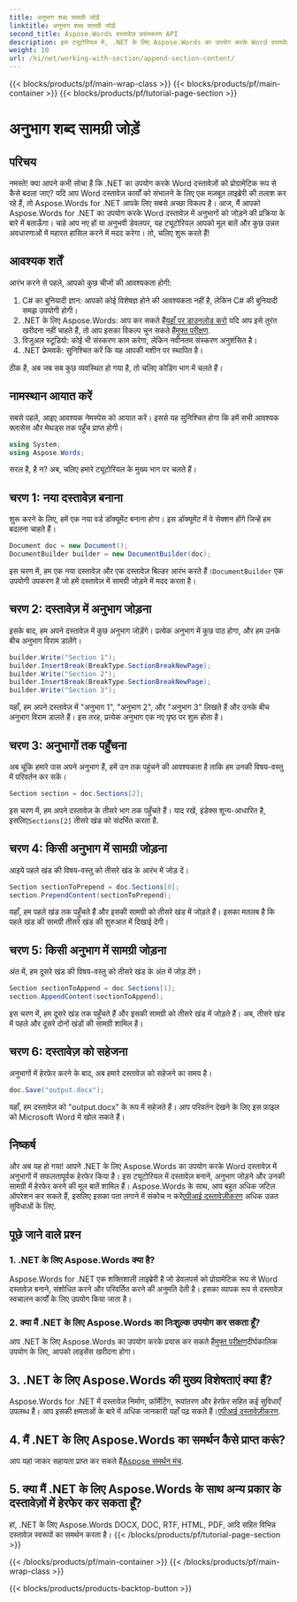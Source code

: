```yaml
---
title: अनुभाग शब्द सामग्री जोड़ें
linktitle: अनुभाग शब्द सामग्री जोड़ें
second_title: Aspose.Words दस्तावेज़ प्रसंस्करण API
description: इस ट्यूटोरियल में, .NET के लिए Aspose.Words का उपयोग करके Word दस्तावेज़ के विशिष्ट अनुभागों में Word सामग्री जोड़ना सीखें।
weight: 10
url: /hi/net/working-with-section/append-section-content/
---
```


{{< blocks/products/pf/main-wrap-class >}}
{{< blocks/products/pf/main-container >}}
{{< blocks/products/pf/tutorial-page-section >}}

# अनुभाग शब्द सामग्री जोड़ें

## परिचय

नमस्ते! क्या आपने कभी सोचा है कि .NET का उपयोग करके Word दस्तावेज़ों को प्रोग्रामेटिक रूप से कैसे बदला जाए? यदि आप Word दस्तावेज़ कार्यों को संभालने के लिए एक मज़बूत लाइब्रेरी की तलाश कर रहे हैं, तो Aspose.Words for .NET आपके लिए सबसे अच्छा विकल्प है। आज, मैं आपको Aspose.Words for .NET का उपयोग करके Word दस्तावेज़ में अनुभागों को जोड़ने की प्रक्रिया के बारे में बताऊँगा। चाहे आप नए हों या अनुभवी डेवलपर, यह ट्यूटोरियल आपको मूल बातें और कुछ उन्नत अवधारणाओं में महारत हासिल करने में मदद करेगा। तो, चलिए शुरू करते हैं!

## आवश्यक शर्तें

आरंभ करने से पहले, आपको कुछ चीजों की आवश्यकता होगी:

1. C# का बुनियादी ज्ञान: आपको कोई विशेषज्ञ होने की आवश्यकता नहीं है, लेकिन C# की बुनियादी समझ उपयोगी होगी।
2.  .NET के लिए Aspose.Words: आप कर सकते हैं[यहाँ पर डाउनलोड करो](https://releases.aspose.com/words/net/) यदि आप इसे तुरंत खरीदना नहीं चाहते हैं, तो आप इसका विकल्प चुन सकते हैं[मुफ्त परीक्षण](https://releases.aspose.com/).
3. विजुअल स्टूडियो: कोई भी संस्करण काम करेगा, लेकिन नवीनतम संस्करण अनुशंसित है।
4. .NET फ्रेमवर्क: सुनिश्चित करें कि यह आपकी मशीन पर स्थापित है।

ठीक है, अब जब सब कुछ व्यवस्थित हो गया है, तो चलिए कोडिंग भाग में चलते हैं।

## नामस्थान आयात करें

सबसे पहले, आइए आवश्यक नेमस्पेस को आयात करें। इससे यह सुनिश्चित होगा कि हमें सभी आवश्यक क्लासेस और मेथड्स तक पहुँच प्राप्त होगी।

```csharp
using System;
using Aspose.Words;
```

सरल है, है न? अब, चलिए हमारे ट्यूटोरियल के मुख्य भाग पर चलते हैं।

## चरण 1: नया दस्तावेज़ बनाना

शुरू करने के लिए, हमें एक नया वर्ड डॉक्यूमेंट बनाना होगा। इस डॉक्यूमेंट में वे सेक्शन होंगे जिन्हें हम बदलना चाहते हैं।

```csharp
Document doc = new Document();
DocumentBuilder builder = new DocumentBuilder(doc);
```

 इस चरण में, हम एक नया दस्तावेज़ और एक दस्तावेज़ बिल्डर आरंभ करते हैं।`DocumentBuilder` एक उपयोगी उपकरण है जो हमें दस्तावेज़ में सामग्री जोड़ने में मदद करता है।

## चरण 2: दस्तावेज़ में अनुभाग जोड़ना

इसके बाद, हम अपने दस्तावेज़ में कुछ अनुभाग जोड़ेंगे। प्रत्येक अनुभाग में कुछ पाठ होगा, और हम उनके बीच अनुभाग विराम डालेंगे।

```csharp
builder.Write("Section 1");
builder.InsertBreak(BreakType.SectionBreakNewPage);
builder.Write("Section 2");
builder.InsertBreak(BreakType.SectionBreakNewPage);
builder.Write("Section 3");
```

यहाँ, हम अपने दस्तावेज़ में "अनुभाग 1", "अनुभाग 2", और "अनुभाग 3" लिखते हैं और उनके बीच अनुभाग विराम डालते हैं। इस तरह, प्रत्येक अनुभाग एक नए पृष्ठ पर शुरू होता है।

## चरण 3: अनुभागों तक पहुँचना

अब चूंकि हमारे पास अपने अनुभाग हैं, हमें उन तक पहुंचने की आवश्यकता है ताकि हम उनकी विषय-वस्तु में परिवर्तन कर सकें।

```csharp
Section section = doc.Sections[2];
```

इस चरण में, हम अपने दस्तावेज़ के तीसरे भाग तक पहुँचते हैं। याद रखें, इंडेक्स शून्य-आधारित है, इसलिए`Sections[2]` तीसरे खंड को संदर्भित करता है.

## चरण 4: किसी अनुभाग में सामग्री जोड़ना

आइये पहले खंड की विषय-वस्तु को तीसरे खंड के आरंभ में जोड़ दें।

```csharp
Section sectionToPrepend = doc.Sections[0];
section.PrependContent(sectionToPrepend);
```

यहाँ, हम पहले खंड तक पहुँचते हैं और इसकी सामग्री को तीसरे खंड में जोड़ते हैं। इसका मतलब है कि पहले खंड की सामग्री तीसरे खंड की शुरुआत में दिखाई देगी।

## चरण 5: किसी अनुभाग में सामग्री जोड़ना

अंत में, हम दूसरे खंड की विषय-वस्तु को तीसरे खंड के अंत में जोड़ देंगे।

```csharp
Section sectionToAppend = doc.Sections[1];
section.AppendContent(sectionToAppend);
```

इस चरण में, हम दूसरे खंड तक पहुँचते हैं और इसकी सामग्री को तीसरे खंड में जोड़ते हैं। अब, तीसरे खंड में पहले और दूसरे दोनों खंडों की सामग्री शामिल है।

## चरण 6: दस्तावेज़ को सहेजना

अनुभागों में हेरफेर करने के बाद, अब हमारे दस्तावेज़ को सहेजने का समय है।

```csharp
doc.Save("output.docx");
```

यहाँ, हम दस्तावेज़ को "output.docx" के रूप में सहेजते हैं। आप परिवर्तन देखने के लिए इस फ़ाइल को Microsoft Word में खोल सकते हैं।

## निष्कर्ष

और अब यह हो गया! आपने .NET के लिए Aspose.Words का उपयोग करके Word दस्तावेज़ में अनुभागों में सफलतापूर्वक हेरफेर किया है। इस ट्यूटोरियल में दस्तावेज़ बनाने, अनुभाग जोड़ने और उनकी सामग्री में हेरफेर करने की मूल बातें शामिल हैं। Aspose.Words के साथ, आप बहुत अधिक जटिल ऑपरेशन कर सकते हैं, इसलिए इसका पता लगाने में संकोच न करें[एपीआई दस्तावेज़ीकरण](https://reference.aspose.com/words/net/) अधिक उन्नत सुविधाओं के लिए.

## पूछे जाने वाले प्रश्न

### 1. .NET के लिए Aspose.Words क्या है?

Aspose.Words for .NET एक शक्तिशाली लाइब्रेरी है जो डेवलपर्स को प्रोग्रामेटिक रूप से Word दस्तावेज़ बनाने, संशोधित करने और परिवर्तित करने की अनुमति देती है। इसका व्यापक रूप से दस्तावेज़ स्वचालन कार्यों के लिए उपयोग किया जाता है।

### 2. क्या मैं .NET के लिए Aspose.Words का निःशुल्क उपयोग कर सकता हूँ?

 आप .NET के लिए Aspose.Words का उपयोग करके प्रयास कर सकते हैं[मुफ्त परीक्षण](https://releases.aspose.com/)दीर्घकालिक उपयोग के लिए, आपको लाइसेंस खरीदना होगा।

## 3. .NET के लिए Aspose.Words की मुख्य विशेषताएं क्या हैं?

 Aspose.Words for .NET में दस्तावेज़ निर्माण, फ़ॉर्मेटिंग, रूपांतरण और हेरफेर सहित कई सुविधाएँ उपलब्ध हैं। आप इसकी क्षमताओं के बारे में अधिक जानकारी यहाँ पढ़ सकते हैं।[एपीआई दस्तावेज़ीकरण](https://reference.aspose.com/words/net/).

## 4. मैं .NET के लिए Aspose.Words का समर्थन कैसे प्राप्त करूं?

 आप यहां जाकर सहायता प्राप्त कर सकते हैं[Aspose समर्थन मंच](https://forum.aspose.com/c/words/8).

## 5. क्या मैं .NET के लिए Aspose.Words के साथ अन्य प्रकार के दस्तावेज़ों में हेरफेर कर सकता हूँ?

हां, .NET के लिए Aspose.Words DOCX, DOC, RTF, HTML, PDF, आदि सहित विभिन्न दस्तावेज़ स्वरूपों का समर्थन करता है।
{{< /blocks/products/pf/tutorial-page-section >}}

{{< /blocks/products/pf/main-container >}}
{{< /blocks/products/pf/main-wrap-class >}}

{{< blocks/products/products-backtop-button >}}
